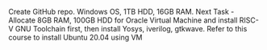Create GitHub repo. Windows OS, 1TB HDD, 16GB RAM. Next Task - Allocate 8GB RAM, 100GB HDD for Oracle Virtual Machine and install RISC-V GNU Toolchain first, then install Yosys, iverilog, gtkwave. Refer to this course to install Ubuntu 20.04 using VM
